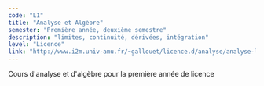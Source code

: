 ```yaml
---
code: "L1"
title: "Analyse et Algèbre"
semester: "Première année, deuxième semestre"
description: "limites, continuité, dérivées, intégration"
level: "Licence"
link: "http://www.i2m.univ-amu.fr/~gallouet/licence.d/analyse/analyse-l1.pdf"
---
```


Cours d'analyse et d'algèbre pour la première année de licence
